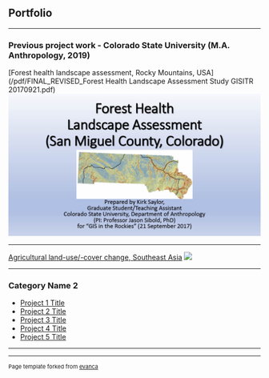 ## Portfolio

---

### Previous project work - Colorado State University (M.A. Anthropology, 2019)

[Forest health landscape assessment, Rocky Mountains, USA](/pdf/FINAL_REVISED_Forest Health Landscape Assessment Study GISITR 20170921.pdf)
<img src="/images/FINAL_REVISED_Forest Health Landscape Assessment Study GISITR 20170921.jpg"/>

---

[Agricultural land-use/-cover change, Southeast Asia](/pdf/MA_thesis_slides_LULCchange_VN.pdf)
<img src="images/dummy_thumbnail.jpg?raw=true"/>

---

### Category Name 2

- [Project 1 Title](http://example.com/)
- [Project 2 Title](http://example.com/)
- [Project 3 Title](http://example.com/)
- [Project 4 Title](http://example.com/)
- [Project 5 Title](http://example.com/)

---




---
<p style="font-size:11px">Page template forked from <a href="https://github.com/evanca/quick-portfolio">evanca</a></p>
<!-- Remove above link if you don't want to attibute -->
